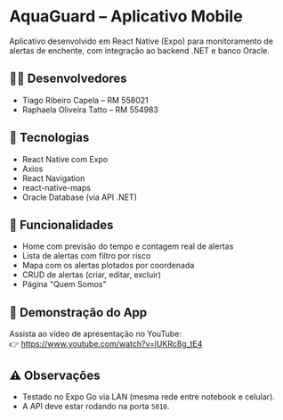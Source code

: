 # AquaGuard – Aplicativo Mobile

Aplicativo desenvolvido em React Native (Expo) para monitoramento de alertas de enchente, com integração ao backend .NET e banco Oracle.

## 🧑‍💻 Desenvolvedores
- Tiago Ribeiro Capela – RM 558021
- Raphaela Oliveira Tatto – RM 554983

## 🚀 Tecnologias
- React Native com Expo
- Axios
- React Navigation
- react-native-maps
- Oracle Database (via API .NET)

## 📱 Funcionalidades
- Home com previsão do tempo e contagem real de alertas
- Lista de alertas com filtro por risco
- Mapa com os alertas plotados por coordenada
- CRUD de alertas (criar, editar, excluir)
- Página "Quem Somos"

## 🎥 Demonstração do App
Assista ao vídeo de apresentação no YouTube:  
👉 https://www.youtube.com/watch?v=lUKRc8g_tE4

## ⚠️ Observações
- Testado no Expo Go via LAN (mesma rede entre notebook e celular).
- A API deve estar rodando na porta `5010`.

